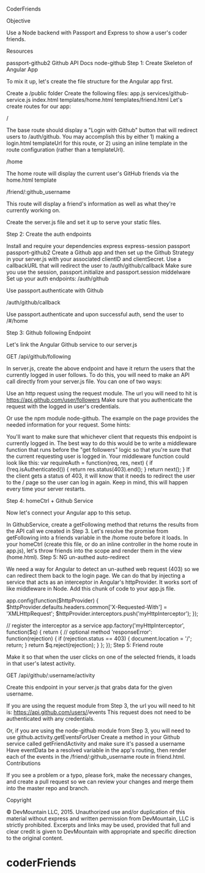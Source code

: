 CoderFriends

Objective

Use a Node backend with Passport and Express to show a user's coder friends.

Resources

passport-github2
Github API Docs
node-github
Step 1: Create Skeleton of Angular App

To mix it up, let's create the file structure for the Angular app first.

Create a /public folder
Create the following files:
app.js
services/github-service.js
index.html
templates/home.html
templates/friend.html
Let's create routes for our app:

/

The base route should display a "Login with Github" button that will redirect users to /auth/github. You may accomplish this by either 1) making a login.html templateUrl for this route, or 2) using an inline template in the route configuration (rather than a templateUrl).

/home

The home route will display the current user's GitHub friends via the home.html template

/friend/:github_username

This route will display a friend's information as well as what they're currently working on.

Create the server.js file and set it up to serve your static files.

Step 2: Create the auth endpoints

Install and require your dependencies
express
express-session
passport
passport-github2
Create a Github app and then set up the Github Strategy in your server.js with your associated clientID and clientSecret. Use a callbackURL that will redirect the user to /auth/github/callback
Make sure you use the session, passport.initialize and passport.session middelware
Set up your auth endpoints:
/auth/github

Use passport.authenticate with Github

/auth/github/callback

Use passport.authenticate and upon successful auth, send the user to /#/home

Step 3: Github following Endpoint

Let's link the Angular Github service to our server.js

GET /api/github/following

In server.js, create the above endpoint and have it return the users that the currently logged in user follows. To do this, you will need to make an API call directly from your server.js file. You can one of two ways:

Use an http request using the request module. The url you will need to hit is
https://api.github.com/user/followers
Make sure that you authenticate the request with the logged in user's credentials.

Or use the npm module node-github. The example on the page provides the needed information for your request.
Some hints:

You'll want to make sure that whichever client that requests this endpoint is currently logged in. The best way to do this would be to write a middleware function that runs before the "get followers" logic so that you're sure that the current requesting user is logged in. Your middleware function could look like this:
var requireAuth = function(req, res, next) {
  if (!req.isAuthenticated()) {
    return res.status(403).end();
  }
  return next();
}
If the client gets a status of 403, it will know that it needs to redirect the user to the / page so the user can log in again. Keep in mind, this will happen every time your server restarts.

Step 4: homeCtrl + Github Service

Now let's connect your Angular app to this setup.

In GithubService, create a getFollowing method that returns the results from the API call we created in Step 3.
Let's resolve the promise from getFollowing into a friends variable in the /home route before it loads.
In your homeCtrl (create this file, or do an inline controller in the home route in app.js), let's throw friends into the scope and render them in the view (home.html).
Step 5: NG un-authed auto-redirect

We need a way for Angular to detect an un-authed web request (403) so we can redirect them back to the login page. We can do that by injecting a service that acts as an interceptor in Angular's httpProvider. It works sort of like middleware in Node. Add this chunk of code to your app.js file.

app.config(function($httpProvider) {
    $httpProvider.defaults.headers.common['X-Requested-With'] = 'XMLHttpRequest';
    $httpProvider.interceptors.push('myHttpInterceptor');
});

// register the interceptor as a service
app.factory('myHttpInterceptor', function($q) {
    return {
        // optional method
        'responseError': function(rejection) {
            if (rejection.status == 403) {
                document.location = '/';
                return;
            }
            return $q.reject(rejection);
        }
    };
});
Step 5: Friend route

Make it so that when the user clicks on one of the selected friends, it loads in that user's latest activity.

GET /api/github/:username/activity

Create this endpoint in your server.js that grabs data for the given username.

If you are using the request module from Step 3, the url you will need to hit is:
https://api.github.com/users/<username>/events
This request does not need to be authenticated with any credentials.

Or, if you are using the node-github module from Step 3, you will need to use
github.activity.getEventsForUser
Create a method in your Github service called getFriendActivity and make sure it's passed a username
Have eventData be a resolved variable in the app's routing, then render each of the events in the /friend/:github_username route in friend.html.
Contributions

If you see a problem or a typo, please fork, make the necessary changes, and create a pull request so we can review your changes and merge them into the master repo and branch.

Copyright

© DevMountain LLC, 2015. Unauthorized use and/or duplication of this material without express and written permission from DevMountain, LLC is strictly prohibited. Excerpts and links may be used, provided that full and clear credit is given to DevMountain with appropriate and specific direction to the original content.
# coderFriends
